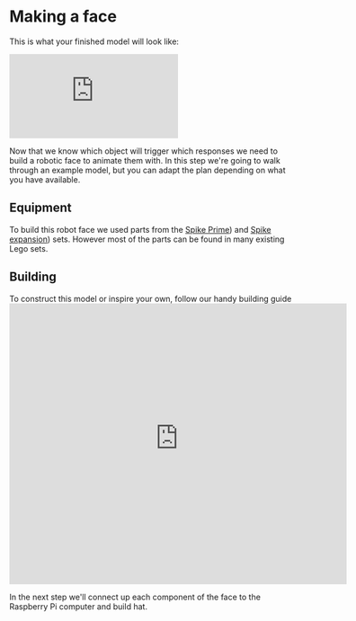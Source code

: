 # Making a face

This is what your finished model will look like:

<iframe class="responsive-embed__iframe" src="https://sketchfab.com/models/d0e78282ad3c4436a2ac7a5326983d8b/embed?autospin=0.2&amp;autostart=1" frameborder="0" allowvr allowfullscreen mozallowfullscreen="true" webkitallowfullscreen="true"></iframe>

Now that we know which object will trigger which responses we need to build a robotic face to animate them with. In this step we're going to walk through an example model, but you can adapt the plan depending on what you have available.

## Equipment 
To build this robot face we used parts from the [Spike Prime](https://education.lego.com/en-gb/product/spike-prime)) and [Spike expansion](https://education.lego.com/en-gb/products/lego-education-spike-prime-expansion-set/45680)) sets. However most of the parts can be found in many existing Lego sets.

## Building
To construct this model or inspire your own, follow our handy building guide
<embed src="https://raspberrypi-education.s3-eu-west-1.amazonaws.com/shortcake/robot_face/Robot_face.pdf" width="600" height="500" alt="pdf" pluginspage="http://www.adobe.com/products/acrobat/readstep2.html">


In the next step we'll connect up each component of the face to the Raspberry Pi computer and build hat.
